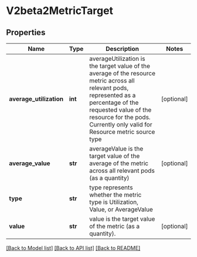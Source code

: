 # V2beta2MetricTarget

## Properties
Name | Type | Description | Notes
------------ | ------------- | ------------- | -------------
**average_utilization** | **int** | averageUtilization is the target value of the average of the resource metric across all relevant pods, represented as a percentage of the requested value of the resource for the pods. Currently only valid for Resource metric source type | [optional] 
**average_value** | **str** | averageValue is the target value of the average of the metric across all relevant pods (as a quantity) | [optional] 
**type** | **str** | type represents whether the metric type is Utilization, Value, or AverageValue | 
**value** | **str** | value is the target value of the metric (as a quantity). | [optional] 

[[Back to Model list]](../README.md#documentation-for-models) [[Back to API list]](../README.md#documentation-for-api-endpoints) [[Back to README]](../README.md)


